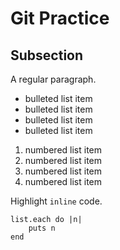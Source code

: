 # Git Practice

## Subsection

A regular paragraph.

* bulleted list item
* bulleted list item
* bulleted list item
* bulleted list item

1. numbered list item
1. numbered list item
1. numbered list item
1. numbered list item

Highlight `inline` code.

```
list.each do |n|
    puts n
end
```